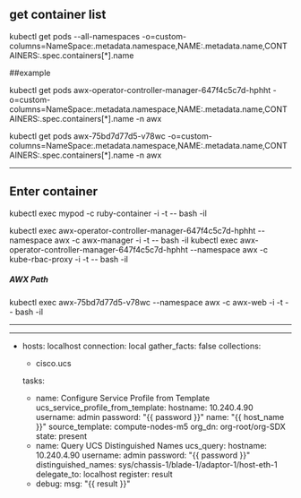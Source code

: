 ## get container list 


kubectl get pods --all-namespaces -o=custom-columns=NameSpace:.metadata.namespace,NAME:.metadata.name,CONTAINERS:.spec.containers[*].name

##example

kubectl get pods awx-operator-controller-manager-647f4c5c7d-hphht -o=custom-columns=NameSpace:.metadata.namespace,NAME:.metadata.name,CONTAINERS:.spec.containers[*].name -n awx



kubectl get pods awx-75bd7d77d5-v78wc  -o=custom-columns=NameSpace:.metadata.namespace,NAME:.metadata.name,CONTAINERS:.spec.containers[*].name -n awx


---------------------------------------------------------------------------------------
## Enter container 

kubectl exec mypod -c ruby-container -i -t -- bash -il

kubectl exec awx-operator-controller-manager-647f4c5c7d-hphht --namespace awx -c awx-manager -i -t -- bash -il
kubectl exec awx-operator-controller-manager-647f4c5c7d-hphht --namespace awx -c  kube-rbac-proxy -i -t -- bash -il

##### AWX Path ########

kubectl exec awx-75bd7d77d5-v78wc --namespace awx -c awx-web -i -t -- bash -il


----------------------------------------------------------------------


---
- hosts: localhost
  connection: local
  gather_facts: false
  collections:
    - cisco.ucs

  tasks:
  - name: Configure Service Profile from Template
    ucs_service_profile_from_template:
      hostname: 10.240.4.90
      username: admin
      password: "{{ password }}"
      name: "{{ host_name }}"
      source_template: compute-nodes-m5
      org_dn: org-root/org-SDX
      state:  present
  - name: Query UCS Distinguished Names
    ucs_query:
      hostname: 10.240.4.90
      username: admin
      password: "{{ password }}"
      distinguished_names: sys/chassis-1/blade-1/adaptor-1/host-eth-1
      delegate_to: localhost
    register: result
  - debug:
      msg: "{{ result }}"





